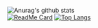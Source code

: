 ![Anurag's github stats](https://github-readme-stats.vercel.app/api?username=EriN-B&show_icons=true&theme=radical)
<br/>
[![ReadMe Card](https://github-readme-stats.vercel.app/api/pin/?username=anuraghazra&theme=radical&repo=github-readme-stats)](https://github.com/anuraghazra/github-readme-stats)
[![Top Langs](https://github-readme-stats.vercel.app/api/top-langs/?username=EriN-B&layout=compact)](https://github.com/anuraghazra/github-readme-stats)

